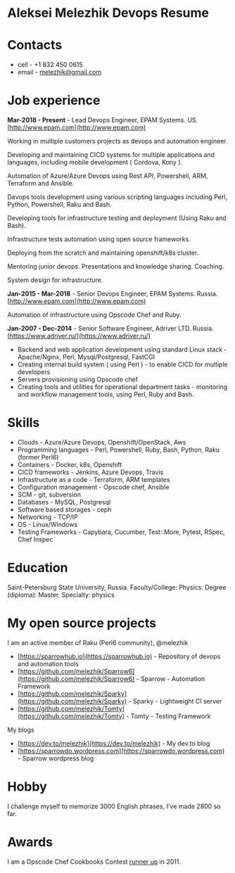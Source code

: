 # Aleksei Melezhik Devops Resume

# Contacts

* cell - +1 832 450 0615
* email - melezhik@gmail.com

# Job experience

**Mar-2018 - Present** - Lead Devops Engineer, EPAM Systems. US. [http://www.epam.com](http://www.epam.com)

Working in multiple customers projects as devops and automation engineer.

Developing and maintaining CICD systems for multiple applications and languages, including mobile development ( Cordova, Kony ).

Automation of Azure/Azure Devops using Rest API, Powershell, ARM, Terraform and Ansible.

Devops tools development using various scripting languages including Perl, Python, Powershell, Raku and Bash.

Developing tools for infrastructure testing and deployment (Using Raku and Bash).

Infrastructure tests automation using open source frameworks.

Deploying from the scratch and maintaining openshift/k8s cluster. 

Mentoring junior devops. Presentations and knowledge sharing. Coaching.

System design for infrastructure.

**Jan-2015 - Mar-2018** - Senior Devops Engineer, EPAM Systems. Russia. [http://www.epam.com](http://www.epam.com)

Automation of infrastructure using Opscode Chef and Ruby.

**Jan-2007 - Dec-2014** - Senior Software Engineer, Adriver LTD. Russia. [https://www.adriver.ru/](https://www.adriver.ru/)

* Backend and web application development using standard Linux stack - Apache/Nginx, Perl, Mysql/Postgresql, FastCGI
* Creating internal build system ( using Perl ) - to enable CICD for multiple developers
* Servers provisioning using Opscode chef
* Creating tools and utilities for operational department tasks - monitoring and workflow management tools, using Perl, Ruby and Bash.

# Skills

* Clouds - Azure/Azure Devops, Openshift/OpenStack,  Aws
* Programming languages - Perl, Powershell, Ruby, Bash, Python, Raku (former Perl6)
* Containers - Docker, k8s, Openshift
* CICD frameworks - Jenkins, Azure Devops, Travis
* Infrastructure as a code - Terraform, ARM templates
* Configuration management - Opscode chef, Ansible
* SCM - git, subversion
* Databases - MySQL, Postgresql
* Software based storages - ceph
* Networking - TCP/IP
* OS - Linux/Windows
* Testing Frameworks - Capybara, Cucumber, Test::More, Pytest, RSpec, Chef Inspec

# Education

Saint-Petersburg State University, Russia. Faculty/College: Physics. Degree (diploma): Master. Specialty: physics

# My open source projects

I am an active member of Raku (Perl6 community), @melezhik

* [https://sparrowhub.io](https://sparrowhub.io) - Repository of devops and automation tools
* [https://github.com/melezhik/Sparrow6](https://github.com/melezhik/Sparrow6) - Sparrow - Automation Framework
* [https://github.com/melezhik/Sparky](https://github.com/melezhik/Sparky) - Sparky - Lightweight CI server
* [https://github.com/melezhik/Tomty](https://github.com/melezhik/Tomty) - Tomty - Testing Framework

My blogs

* [https://dev.to/melezhik](https://dev.to/melezhik) - My dev.to blog
* [https://sparrowdo.wordpress.com](https://sparrowdo.wordpress.com) - Sparrow wordpress blog

# Hobby

I challenge myself to memorize 3000 English phrases, I've made 2800 so far.

# Awards

I am a Opscode Chef Cookbooks Contest [runner up](https://blog.chef.io/the-cookbook-contest-is-over-and-the-winners-are/) in 2011.

